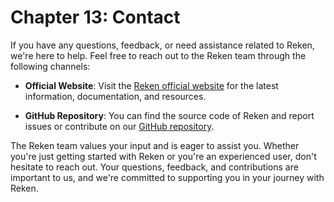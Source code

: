 

# Chapter 13: Contact

If you have any questions, feedback, or need assistance related to Reken, we're here to help. Feel free to reach out to the Reken team through the following channels:

- **Official Website**: Visit the [Reken official website](https://reken.dev) for the latest information, documentation, and resources.

- **GitHub Repository**: You can find the source code of Reken and report issues or contribute on our [GitHub repository](https://github.com/rekenjs/reken).

The Reken team values your input and is eager to assist you. Whether you're just getting started with Reken or you're an experienced user, don't hesitate to reach out. Your questions, feedback, and contributions are important to us, and we're committed to supporting you in your journey with Reken.